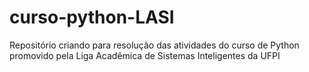 # curso-python-LASI
Repositório criando para resolução das atividades do curso de Python promovido pela Liga Acadêmica de Sistemas Inteligentes da UFPI
